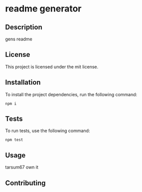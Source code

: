 
# readme generator

## Description
gens readme

## License
This project is licensed under the mit license.

## Installation
To install the project dependencies, run the following command:
```
npm i
```

## Tests
To run tests, use the following command:
```
npm test
```

## Usage
tarsum67 own it

## Contributing

